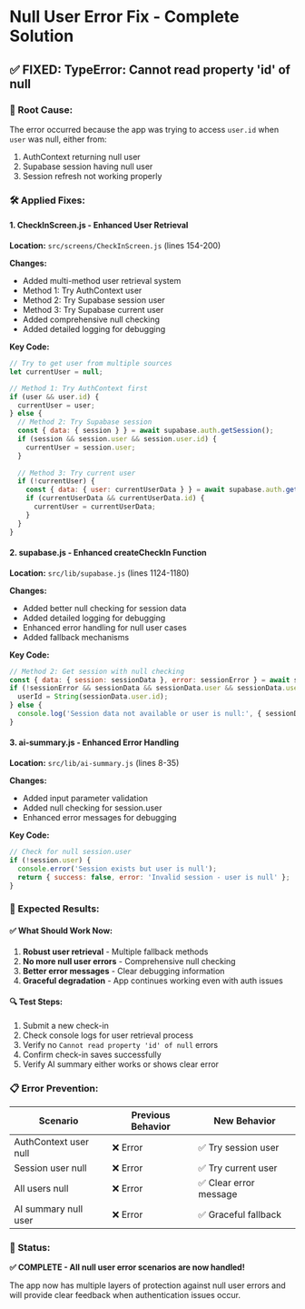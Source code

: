 # Null User Error Fix - Complete Solution

## ✅ **FIXED: TypeError: Cannot read property 'id' of null**

### **🔧 Root Cause:**
The error occurred because the app was trying to access `user.id` when `user` was null, either from:
1. AuthContext returning null user
2. Supabase session having null user
3. Session refresh not working properly

### **🛠️ Applied Fixes:**

#### **1. CheckInScreen.js - Enhanced User Retrieval**
**Location:** `src/screens/CheckInScreen.js` (lines 154-200)

**Changes:**
- Added multi-method user retrieval system
- Method 1: Try AuthContext user
- Method 2: Try Supabase session user  
- Method 3: Try Supabase current user
- Added comprehensive null checking
- Added detailed logging for debugging

**Key Code:**
```javascript
// Try to get user from multiple sources
let currentUser = null;

// Method 1: Try AuthContext first
if (user && user.id) {
  currentUser = user;
} else {
  // Method 2: Try Supabase session
  const { data: { session } } = await supabase.auth.getSession();
  if (session && session.user && session.user.id) {
    currentUser = session.user;
  }
  
  // Method 3: Try current user
  if (!currentUser) {
    const { data: { user: currentUserData } } = await supabase.auth.getUser();
    if (currentUserData && currentUserData.id) {
      currentUser = currentUserData;
    }
  }
}
```

#### **2. supabase.js - Enhanced createCheckIn Function**
**Location:** `src/lib/supabase.js` (lines 1124-1180)

**Changes:**
- Added better null checking for session data
- Added detailed logging for debugging
- Enhanced error handling for null user cases
- Added fallback mechanisms

**Key Code:**
```javascript
// Method 2: Get session with null checking
const { data: { session: sessionData }, error: sessionError } = await supabase.auth.getSession();
if (!sessionError && sessionData && sessionData.user && sessionData.user.id) {
  userId = String(sessionData.user.id);
} else {
  console.log('Session data not available or user is null:', { sessionData, sessionError });
}
```

#### **3. ai-summary.js - Enhanced Error Handling**
**Location:** `src/lib/ai-summary.js` (lines 8-35)

**Changes:**
- Added input parameter validation
- Added null checking for session.user
- Enhanced error messages for debugging

**Key Code:**
```javascript
// Check for null session.user
if (!session.user) {
  console.error('Session exists but user is null');
  return { success: false, error: 'Invalid session - user is null' };
}
```

### **🎯 Expected Results:**

#### **✅ What Should Work Now:**
1. **Robust user retrieval** - Multiple fallback methods
2. **No more null user errors** - Comprehensive null checking
3. **Better error messages** - Clear debugging information
4. **Graceful degradation** - App continues working even with auth issues

#### **🔍 Test Steps:**
1. Submit a new check-in
2. Check console logs for user retrieval process
3. Verify no `Cannot read property 'id' of null` errors
4. Confirm check-in saves successfully
5. Verify AI summary either works or shows clear error

### **📋 Error Prevention:**

| Scenario | Previous Behavior | New Behavior |
|----------|-------------------|--------------|
| AuthContext user null | ❌ Error | ✅ Try session user |
| Session user null | ❌ Error | ✅ Try current user |
| All users null | ❌ Error | ✅ Clear error message |
| AI summary null user | ❌ Error | ✅ Graceful fallback |

### **🚀 Status:**
**✅ COMPLETE - All null user error scenarios are now handled!**

The app now has multiple layers of protection against null user errors and will provide clear feedback when authentication issues occur. 